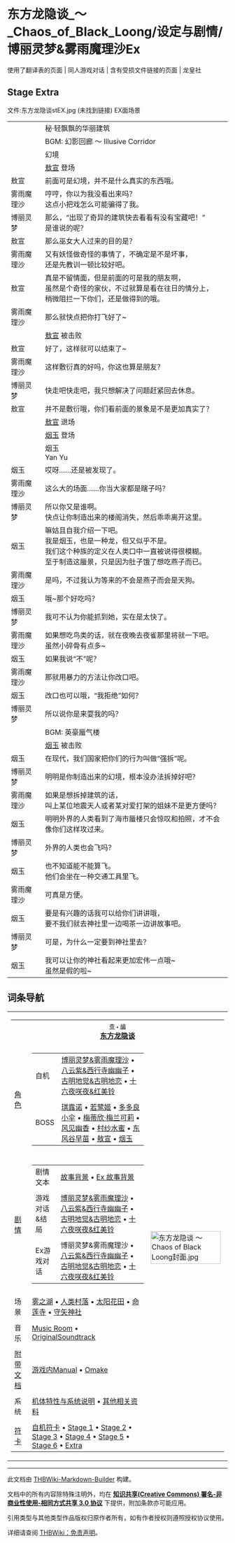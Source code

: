 # 东方龙隐谈_～_Chaos_of_Black_Loong/设定与剧情/博丽灵梦&雾雨魔理沙Ex

<!-- source html: G:\repos\THBWiki-Markdown-Builder\THBWikiMarkdown\Temp\main\b\b9\ns0%3A%E4%B8%9C%E6%96%B9%E9%BE%99%E9%9A%90%E8%B0%88_%EF%BD%9E_Chaos_of_Black_Loong%2F%E8%AE%BE%E5%AE%9A%E4%B8%8E%E5%89%A7%E6%83%85%2F%E5%8D%9A%E4%B8%BD%E7%81%B5%E6%A2%A6%26%E9%9B%BE%E9%9B%A8%E9%AD%94%E7%90%86%E6%B2%99Ex.html -->

使用了翻译表的页面 | 同人游戏对话 | 含有受损文件链接的页面 | 龙皇社

## Stage Extra
文件:东方龙隐谈stEX.jpg (未找到链接)  EX面场景

<table><tbody><tr class="tt-header" id="Stage_Extra-1" data-pos="&#91;&quot;Stage Extra&quot;,1&#93;"><td class="tt-h" lang="zh"><div class="poem"></div></td><td class="tt-zh" lang="zh"><div class="poem">秘·轻飘飘的华丽建筑</div></td></tr><tr class="tt-header" id="Stage_Extra-2" data-pos="&#91;&quot;Stage Extra&quot;,2&#93;"><td class="tt-h" lang="zh"><div class="poem"></div></td><td class="tt-zh" lang="zh"><div class="poem">BGM: 幻影回廊 ～ Illusive Corridor</div></td></tr><tr class="tt-header-white" id="Stage_Extra-3" data-pos="&#91;&quot;Stage Extra&quot;,3&#93;"><td id="" class="tt-w" lang="zh"><div class="poem"></div></td><td class="tt-zhw" lang="zh"><div class="poem">幻境</div></td></tr><tr class="tt-status-header" id="Stage_Extra-4" data-pos="&#91;&quot;Stage Extra&quot;,4&#93;"><td class="tt-s" lang="zh"><div class="poem"></div></td><td class="tt-status" lang="zh"><div class="poem"><a href="./敖宣.md" title="敖宣">敖宣</a> 登场</div></td></tr><tr class="tt-content" id="Stage_Extra-5" data-pos="&#91;&quot;Stage Extra&quot;,5&#93;"><td id="敖宣" class="tt-char" lang="zh"><div class="poem">敖宣</div></td><td class="tt-zh" lang="zh"><div class="poem">前面可是幻境，并不是什么真实的东西哦。</div></td></tr><tr class="tt-content" id="Stage_Extra-6" data-pos="&#91;&quot;Stage Extra&quot;,6&#93;"><td id="雾雨魔理沙" class="tt-char" lang="zh"><div class="poem">雾雨魔理沙</div></td><td class="tt-zh" lang="zh"><div class="poem">哼哼，你以为我没看出来吗？<br>这点小把戏怎么可能骗得了我。</div></td></tr><tr class="tt-content" id="Stage_Extra-7" data-pos="&#91;&quot;Stage Extra&quot;,7&#93;"><td id="博丽灵梦" class="tt-char" lang="zh"><div class="poem">博丽灵梦</div></td><td class="tt-zh" lang="zh"><div class="poem">那么，“出现了奇异的建筑快去看看有没有宝藏吧！”<br>是谁说的呢？</div></td></tr><tr class="tt-content" id="Stage_Extra-8" data-pos="&#91;&quot;Stage Extra&quot;,8&#93;"><td id="敖宣" class="tt-char" lang="zh"><div class="poem">敖宣</div></td><td class="tt-zh" lang="zh"><div class="poem">那么巫女大人过来的目的是？</div></td></tr><tr class="tt-content" id="Stage_Extra-9" data-pos="&#91;&quot;Stage Extra&quot;,9&#93;"><td id="雾雨魔理沙" class="tt-char" lang="zh"><div class="poem">雾雨魔理沙</div></td><td class="tt-zh" lang="zh"><div class="poem">又有妖怪做奇怪的事情了，不确定是不是坏事，<br>还是先教训一顿比较好吧。</div></td></tr><tr class="tt-content" id="Stage_Extra-10" data-pos="&#91;&quot;Stage Extra&quot;,10&#93;"><td id="敖宣" class="tt-char" lang="zh"><div class="poem">敖宣</div></td><td class="tt-zh" lang="zh"><div class="poem">真是不留情面，但是前面的可是我的朋友啊，<br>虽然是个奇怪的家伙，不过就算是看在往日的情分上，<br>稍微阻拦一下你们，还是做得到的哦。</div></td></tr><tr class="tt-content" id="Stage_Extra-11" data-pos="&#91;&quot;Stage Extra&quot;,11&#93;"><td id="雾雨魔理沙" class="tt-char" lang="zh"><div class="poem">雾雨魔理沙</div></td><td class="tt-zh" lang="zh"><div class="poem">那么就快点把你打飞好了~</div></td></tr><tr class="tt-status-header" id="Stage_Extra-12" data-pos="&#91;&quot;Stage Extra&quot;,12&#93;"><td class="tt-s" lang="zh"><div class="poem"></div></td><td class="tt-status" lang="zh"><div class="poem"><a href="./敖宣.md" title="敖宣">敖宣</a> 被击败</div></td></tr><tr class="tt-content" id="Stage_Extra-13" data-pos="&#91;&quot;Stage Extra&quot;,13&#93;"><td id="敖宣" class="tt-char" lang="zh"><div class="poem">敖宣</div></td><td class="tt-zh" lang="zh"><div class="poem">好了，这样就可以结束了~</div></td></tr><tr class="tt-content" id="Stage_Extra-14" data-pos="&#91;&quot;Stage Extra&quot;,14&#93;"><td id="雾雨魔理沙" class="tt-char" lang="zh"><div class="poem">雾雨魔理沙</div></td><td class="tt-zh" lang="zh"><div class="poem">这样敷衍真的好吗，你这也算是朋友？</div></td></tr><tr class="tt-content" id="Stage_Extra-15" data-pos="&#91;&quot;Stage Extra&quot;,15&#93;"><td id="博丽灵梦" class="tt-char" lang="zh"><div class="poem">博丽灵梦</div></td><td class="tt-zh" lang="zh"><div class="poem">快走吧快走吧，我只想解决了问题赶紧回去休息。</div></td></tr><tr class="tt-content" id="Stage_Extra-16" data-pos="&#91;&quot;Stage Extra&quot;,16&#93;"><td id="敖宣" class="tt-char" lang="zh"><div class="poem">敖宣</div></td><td class="tt-zh" lang="zh"><div class="poem">并不是敷衍哦，你们看前面的景象是不是更加真实了？</div></td></tr><tr class="tt-status-header" id="Stage_Extra-17" data-pos="&#91;&quot;Stage Extra&quot;,17&#93;"><td class="tt-s" lang="zh"><div class="poem"></div></td><td class="tt-status" lang="zh"><div class="poem"><a href="./敖宣.md" title="敖宣">敖宣</a> 退场</div></td></tr><tr class="tt-status-header" id="Stage_Extra-18" data-pos="&#91;&quot;Stage Extra&quot;,18&#93;"><td class="tt-s" lang="zh"><div class="poem"></div></td><td class="tt-status" lang="zh"><div class="poem"><a href="./烟玉.md" title="烟玉">烟玉</a> 登场</div></td></tr><tr class="tt-header" id="Stage_Extra-19" data-pos="&#91;&quot;Stage Extra&quot;,19&#93;"><td class="tt-h" lang="zh"><div class="poem"></div></td><td class="tt-zh" lang="zh"><div class="poem">烟玉<br>Yan Yu</div></td></tr><tr class="tt-content" id="Stage_Extra-20" data-pos="&#91;&quot;Stage Extra&quot;,20&#93;"><td id="烟玉" class="tt-char" lang="zh"><div class="poem">烟玉</div></td><td class="tt-zh" lang="zh"><div class="poem">哎呀……还是被发现了。</div></td></tr><tr class="tt-content" id="Stage_Extra-21" data-pos="&#91;&quot;Stage Extra&quot;,21&#93;"><td id="雾雨魔理沙" class="tt-char" lang="zh"><div class="poem">雾雨魔理沙</div></td><td class="tt-zh" lang="zh"><div class="poem">这么大的场面……你当大家都是瞎子吗？</div></td></tr><tr class="tt-content" id="Stage_Extra-22" data-pos="&#91;&quot;Stage Extra&quot;,22&#93;"><td id="博丽灵梦" class="tt-char" lang="zh"><div class="poem">博丽灵梦</div></td><td class="tt-zh" lang="zh"><div class="poem">所以你又是谁啊。<br>快点让你制造出来的楼阁消失，然后乖乖离开这里。</div></td></tr><tr class="tt-content" id="Stage_Extra-23" data-pos="&#91;&quot;Stage Extra&quot;,23&#93;"><td id="烟玉" class="tt-char" lang="zh"><div class="poem">烟玉</div></td><td class="tt-zh" lang="zh"><div class="poem">嘛姑且自我介绍一下吧。<br>我是烟玉，也是一种龙，但又似乎不是。<br>我们这个种族的定义在人类口中一直被说得很模糊。<br>至于制造这蜃景，只是因为肚子饿了想吃燕子而已。</div></td></tr><tr class="tt-content" id="Stage_Extra-24" data-pos="&#91;&quot;Stage Extra&quot;,24&#93;"><td id="雾雨魔理沙" class="tt-char" lang="zh"><div class="poem">雾雨魔理沙</div></td><td class="tt-zh" lang="zh"><div class="poem">是吗，不过我认为等来的不会是燕子而会是天狗。</div></td></tr><tr class="tt-content" id="Stage_Extra-25" data-pos="&#91;&quot;Stage Extra&quot;,25&#93;"><td id="烟玉" class="tt-char" lang="zh"><div class="poem">烟玉</div></td><td class="tt-zh" lang="zh"><div class="poem">哦~那个好吃吗？</div></td></tr><tr class="tt-content" id="Stage_Extra-26" data-pos="&#91;&quot;Stage Extra&quot;,26&#93;"><td id="博丽灵梦" class="tt-char" lang="zh"><div class="poem">博丽灵梦</div></td><td class="tt-zh" lang="zh"><div class="poem">我可不认为你能抓到她，实在是太快了。</div></td></tr><tr class="tt-content" id="Stage_Extra-27" data-pos="&#91;&quot;Stage Extra&quot;,27&#93;"><td id="雾雨魔理沙" class="tt-char" lang="zh"><div class="poem">雾雨魔理沙</div></td><td class="tt-zh" lang="zh"><div class="poem">如果想吃鸟类的话，就在夜晚去夜雀那里将就一下吧。<br>虽然小碎骨有点多~</div></td></tr><tr class="tt-content" id="Stage_Extra-28" data-pos="&#91;&quot;Stage Extra&quot;,28&#93;"><td id="烟玉" class="tt-char" lang="zh"><div class="poem">烟玉</div></td><td class="tt-zh" lang="zh"><div class="poem">如果我说“不”呢？</div></td></tr><tr class="tt-content" id="Stage_Extra-29" data-pos="&#91;&quot;Stage Extra&quot;,29&#93;"><td id="雾雨魔理沙" class="tt-char" lang="zh"><div class="poem">雾雨魔理沙</div></td><td class="tt-zh" lang="zh"><div class="poem">那就用暴力的方法让你改口吧。</div></td></tr><tr class="tt-content" id="Stage_Extra-30" data-pos="&#91;&quot;Stage Extra&quot;,30&#93;"><td id="烟玉" class="tt-char" lang="zh"><div class="poem">烟玉</div></td><td class="tt-zh" lang="zh"><div class="poem">改口也可以哦，“我拒绝”如何？</div></td></tr><tr class="tt-content" id="Stage_Extra-31" data-pos="&#91;&quot;Stage Extra&quot;,31&#93;"><td id="博丽灵梦" class="tt-char" lang="zh"><div class="poem">博丽灵梦</div></td><td class="tt-zh" lang="zh"><div class="poem">所以说你是来耍我的吗？</div></td></tr><tr class="tt-header" id="Stage_Extra-32" data-pos="&#91;&quot;Stage Extra&quot;,32&#93;"><td class="tt-h" lang="zh"><div class="poem"></div></td><td class="tt-zh" lang="zh"><div class="poem">BGM: 英豪蜃气楼</div></td></tr><tr class="tt-status-header" id="Stage_Extra-33" data-pos="&#91;&quot;Stage Extra&quot;,33&#93;"><td class="tt-s" lang="zh"><div class="poem"></div></td><td class="tt-status" lang="zh"><div class="poem"><a href="./烟玉.md" title="烟玉">烟玉</a> 被击败</div></td></tr><tr class="tt-content" id="Stage_Extra-34" data-pos="&#91;&quot;Stage Extra&quot;,34&#93;"><td id="烟玉" class="tt-char" lang="zh"><div class="poem">烟玉</div></td><td class="tt-zh" lang="zh"><div class="poem">在现代，我们国家把你们的行为叫做“强拆”呢。</div></td></tr><tr class="tt-content" id="Stage_Extra-35" data-pos="&#91;&quot;Stage Extra&quot;,35&#93;"><td id="博丽灵梦" class="tt-char" lang="zh"><div class="poem">博丽灵梦</div></td><td class="tt-zh" lang="zh"><div class="poem">明明是你制造出来的幻境，根本没办法拆掉好吧？</div></td></tr><tr class="tt-content" id="Stage_Extra-36" data-pos="&#91;&quot;Stage Extra&quot;,36&#93;"><td id="雾雨魔理沙" class="tt-char" lang="zh"><div class="poem">雾雨魔理沙</div></td><td class="tt-zh" lang="zh"><div class="poem">如果是想拆掉建筑的话，<br>叫上某位地震天人或者某对爱打架的姐妹不是更方便吗？</div></td></tr><tr class="tt-content" id="Stage_Extra-37" data-pos="&#91;&quot;Stage Extra&quot;,37&#93;"><td id="烟玉" class="tt-char" lang="zh"><div class="poem">烟玉</div></td><td class="tt-zh" lang="zh"><div class="poem">明明外界的人类看到了海市蜃楼只会惊叹和拍照，才不会像你们这样攻过来。</div></td></tr><tr class="tt-content" id="Stage_Extra-38" data-pos="&#91;&quot;Stage Extra&quot;,38&#93;"><td id="博丽灵梦" class="tt-char" lang="zh"><div class="poem">博丽灵梦</div></td><td class="tt-zh" lang="zh"><div class="poem">外界的人类也会飞吗？</div></td></tr><tr class="tt-content" id="Stage_Extra-39" data-pos="&#91;&quot;Stage Extra&quot;,39&#93;"><td id="烟玉" class="tt-char" lang="zh"><div class="poem">烟玉</div></td><td class="tt-zh" lang="zh"><div class="poem">也不知道能不能算飞。<br>他们会坐在一种交通工具里飞。</div></td></tr><tr class="tt-content" id="Stage_Extra-40" data-pos="&#91;&quot;Stage Extra&quot;,40&#93;"><td id="雾雨魔理沙" class="tt-char" lang="zh"><div class="poem">雾雨魔理沙</div></td><td class="tt-zh" lang="zh"><div class="poem">可真是方便。</div></td></tr><tr class="tt-content" id="Stage_Extra-41" data-pos="&#91;&quot;Stage Extra&quot;,41&#93;"><td id="烟玉" class="tt-char" lang="zh"><div class="poem">烟玉</div></td><td class="tt-zh" lang="zh"><div class="poem">要是有兴趣的话我可以给你们讲讲哦，<br>要不我们就去神社里一边喝茶一边讲故事吧。</div></td></tr><tr class="tt-content" id="Stage_Extra-42" data-pos="&#91;&quot;Stage Extra&quot;,42&#93;"><td id="博丽灵梦" class="tt-char" lang="zh"><div class="poem">博丽灵梦</div></td><td class="tt-zh" lang="zh"><div class="poem">可是，为什么一定要到神社里去？</div></td></tr><tr class="tt-content" id="Stage_Extra-43" data-pos="&#91;&quot;Stage Extra&quot;,43&#93;"><td id="烟玉" class="tt-char" lang="zh"><div class="poem">烟玉</div></td><td class="tt-zh" lang="zh"><div class="poem">我可以让你的神社看起来更加宏伟一点哦~<br>虽然是假的啦~</div></td></tr></tbody></table>



## 词条导航
  
  

<table><tbody><tr><td><table cellspacing="0" class="nowraplinks mw-collapsible mw-collapsed" style="width:100%;;;"><tbody><tr><th style=";" colspan="3" class="navbox-title"><div class="navbar"><div class="noprint plainlinksneverexpand" style="background-color:transparent; padding:0; font-weight:normal; font-size:80%; white-space:nowrap;"><a href="./东方龙隐谈_～_Chaos_of_Black_Loong-导航.md" title="东方龙隐谈 ～ Chaos of Black Loong/导航"><span style=";;border:none;" title="查看这个模板">查</span></a>&#160;<span style="font-size:80%;">•</span>&#160;<a href="/index.php?title=%E4%B8%9C%E6%96%B9%E9%BE%99%E9%9A%90%E8%B0%88_%EF%BD%9E_Chaos_of_Black_Loong/%E5%AF%BC%E8%88%AA&amp;action=edit"><span style=";;border:none;" title="您可以编辑这个模板。请在储存变更之前先预览">编</span></a></div></div><span><a href="./东方龙隐谈_～_Chaos_of_Black_Loong.md" title="东方龙隐谈 ～ Chaos of Black Loong" unred="">东方龙隐谈</a></span></th></tr><tr><td></td></tr><tr><td class="navbox-group" style=";;"><a href="./东方龙隐谈_～_Chaos_of_Black_Loong-角色.md" title="东方龙隐谈 ～ Chaos of Black Loong/角色">角色</a></td><td style=";;" class="navbox-list navbox-odd"><div></div><table cellspacing="0" class="nowraplinks navbox-subgroup" style="width:100%;;;;"><tbody><tr><td class="navbox-group" style=";;"><div>自机</div></td><td style=";;" class="navbox-list navbox-odd"><div><a href="./东方龙隐谈_～_Chaos_of_Black_Loong-角色.md" title="东方龙隐谈 ～ Chaos of Black Loong/角色">博丽灵梦&amp;雾雨魔理沙</a> &#8226; <a href="./东方龙隐谈_～_Chaos_of_Black_Loong-角色.md" title="东方龙隐谈 ～ Chaos of Black Loong/角色">八云紫&amp;西行寺幽幽子</a> &#8226; <a href="./东方龙隐谈_～_Chaos_of_Black_Loong-角色.md" title="东方龙隐谈 ～ Chaos of Black Loong/角色">古明地觉&amp;古明地恋</a> &#8226; <a href="./东方龙隐谈_～_Chaos_of_Black_Loong-角色.md" title="东方龙隐谈 ～ Chaos of Black Loong/角色">十六夜咲夜&amp;红美铃</a></div></td></tr><tr><td></td></tr><tr><td class="navbox-group" style=";;"><div>BOSS</div></td><td style=";;" class="navbox-list navbox-even"><div><a href="./琪露诺.md" title="琪露诺">琪露诺</a> &#8226; <a href="./若鹭姬.md" title="若鹭姬">若鹭姬</a> &#8226; <a href="./多多良小伞.md" title="多多良小伞">多多良小伞</a> &#8226; <a href="./梅蒂欣·梅兰可莉.md" title="梅蒂欣·梅兰可莉">梅蒂欣·梅兰可莉</a> &#8226; <a href="./风见幽香.md" title="风见幽香">风见幽香</a> &#8226; <a href="./村纱水蜜.md" title="村纱水蜜">村纱水蜜</a> &#8226; <a href="./东风谷早苗.md" title="东风谷早苗">东风谷早苗</a> &#8226; <a href="./敖宣.md" title="敖宣">敖宣</a> &#8226; <a href="./烟玉.md" title="烟玉">烟玉</a></div></td></tr></tbody></table><div></div></td><td class="navbox-image" style="" rowspan="13"><a href="./文件-东方龙隐谈_～_Chaos_of_Black_Loong封面.jpg.md" class="image"><img alt="东方龙隐谈 ～ Chaos of Black Loong封面.jpg" src="https://upload.thwiki.cc/thumb/3/3a/%E4%B8%9C%E6%96%B9%E9%BE%99%E9%9A%90%E8%B0%88_%EF%BD%9E_Chaos_of_Black_Loong%E5%B0%81%E9%9D%A2.jpg/160px-%E4%B8%9C%E6%96%B9%E9%BE%99%E9%9A%90%E8%B0%88_%EF%BD%9E_Chaos_of_Black_Loong%E5%B0%81%E9%9D%A2.jpg" decoding="async" loading="lazy" width="160" height="75" srcset="https://upload.thwiki.cc/thumb/3/3a/%E4%B8%9C%E6%96%B9%E9%BE%99%E9%9A%90%E8%B0%88_%EF%BD%9E_Chaos_of_Black_Loong%E5%B0%81%E9%9D%A2.jpg/240px-%E4%B8%9C%E6%96%B9%E9%BE%99%E9%9A%90%E8%B0%88_%EF%BD%9E_Chaos_of_Black_Loong%E5%B0%81%E9%9D%A2.jpg 1.5x, https://upload.thwiki.cc/thumb/3/3a/%E4%B8%9C%E6%96%B9%E9%BE%99%E9%9A%90%E8%B0%88_%EF%BD%9E_Chaos_of_Black_Loong%E5%B0%81%E9%9D%A2.jpg/320px-%E4%B8%9C%E6%96%B9%E9%BE%99%E9%9A%90%E8%B0%88_%EF%BD%9E_Chaos_of_Black_Loong%E5%B0%81%E9%9D%A2.jpg 2x" data-file-width="460" data-file-height="215"></a></td></tr><tr><td></td></tr><tr><td class="navbox-group" style=";;"><a href="./东方龙隐谈_～_Chaos_of_Black_Loong-设定与剧情.md" title="东方龙隐谈 ～ Chaos of Black Loong/设定与剧情">剧情</a></td><td style=";;" class="navbox-list navbox-even"><div></div><table cellspacing="0" class="nowraplinks navbox-subgroup" style="width:100%;;;;"><tbody><tr><td class="navbox-group" style=";;"><div>剧情文本</div></td><td style=";;" class="navbox-list navbox-odd"><div><a href="./东方龙隐谈_～_Chaos_of_Black_Loong-设定与剧情.md" title="东方龙隐谈 ～ Chaos of Black Loong/设定与剧情">故事背景</a> &#8226; <a href="./东方龙隐谈_～_Chaos_of_Black_Loong-设定与剧情.md" title="东方龙隐谈 ～ Chaos of Black Loong/设定与剧情">Ex 故事背景</a></div></td></tr><tr><td></td></tr><tr><td class="navbox-group" style=";;"><div>游戏对话&amp;结局</div></td><td style=";;" class="navbox-list navbox-even"><div><a href="./东方龙隐谈_～_Chaos_of_Black_Loong-设定与剧情-博丽灵梦&雾雨魔理沙.md" title="东方龙隐谈 ～ Chaos of Black Loong/设定与剧情/博丽灵梦&amp;雾雨魔理沙">博丽灵梦&amp;雾雨魔理沙</a> &#8226; <a href="./东方龙隐谈_～_Chaos_of_Black_Loong-设定与剧情-八云紫&西行寺幽幽子.md" title="东方龙隐谈 ～ Chaos of Black Loong/设定与剧情/八云紫&amp;西行寺幽幽子">八云紫&amp;西行寺幽幽子</a> &#8226; <a href="./东方龙隐谈_～_Chaos_of_Black_Loong-设定与剧情-古明地觉&古明地恋.md" title="东方龙隐谈 ～ Chaos of Black Loong/设定与剧情/古明地觉&amp;古明地恋">古明地觉&amp;古明地恋</a> &#8226; <a href="./东方龙隐谈_～_Chaos_of_Black_Loong-设定与剧情-十六夜咲夜&红美铃.md" title="东方龙隐谈 ～ Chaos of Black Loong/设定与剧情/十六夜咲夜&amp;红美铃">十六夜咲夜&amp;红美铃</a></div></td></tr><tr><td></td></tr><tr><td class="navbox-group" style=";;"><div>Ex游戏对话</div></td><td style=";;" class="navbox-list navbox-odd"><div><a class="mw-selflink selflink">博丽灵梦&amp;雾雨魔理沙</a> &#8226; <a href="./东方龙隐谈_～_Chaos_of_Black_Loong-设定与剧情-八云紫&西行寺幽幽子Ex.md" title="东方龙隐谈 ～ Chaos of Black Loong/设定与剧情/八云紫&amp;西行寺幽幽子Ex">八云紫&amp;西行寺幽幽子</a> &#8226; <a href="./东方龙隐谈_～_Chaos_of_Black_Loong-设定与剧情-古明地觉&古明地恋Ex.md" title="东方龙隐谈 ～ Chaos of Black Loong/设定与剧情/古明地觉&amp;古明地恋Ex">古明地觉&amp;古明地恋</a> &#8226; <a href="/index.php?title=%E4%B8%9C%E6%96%B9%E9%BE%99%E9%9A%90%E8%B0%88_%EF%BD%9E_Chaos_of_Black_Loong/%E8%AE%BE%E5%AE%9A%E4%B8%8E%E5%89%A7%E6%83%85/%E5%8D%81%E5%85%AD%E5%A4%9C%E5%92%B2%E5%A4%9C%26%E7%BA%A2%E7%BE%8E%E9%93%83Ex&amp;action=edit&amp;redlink=1" class="new" title="东方龙隐谈 ～ Chaos of Black Loong/设定与剧情/十六夜咲夜&amp;红美铃Ex（页面不存在）">十六夜咲夜&amp;红美铃</a></div></td></tr></tbody></table><div></div></td></tr><tr><td></td></tr><tr><td class="navbox-group" style=";;">场景</td><td style=";;" class="navbox-list navbox-odd"><div><a href="./雾之湖.md" title="雾之湖">雾之湖</a> &#8226; <a href="./人类村落.md" title="人类村落">人类村落</a> &#8226; <a href="./太阳花田.md" title="太阳花田">太阳花田</a> &#8226; <a href="./命莲寺.md" title="命莲寺">命莲寺</a> &#8226; <a href="./守矢神社.md" title="守矢神社">守矢神社</a></div></td></tr><tr><td></td></tr><tr><td class="navbox-group" style=";;">音乐</td><td style=";;" class="navbox-list navbox-even"><div><a href="./东方龙隐谈_～_Chaos_of_Black_Loong-音乐.md" title="东方龙隐谈 ～ Chaos of Black Loong/音乐">Music Room</a> &#8226; <a href="./龙隐传说.md" title="龙隐传说">OriginalSoundtrack</a></div></td></tr><tr><td></td></tr><tr><td class="navbox-group" style=";;"><a href="./东方龙隐谈_～_Chaos_of_Black_Loong.md" title="东方龙隐谈 ～ Chaos of Black Loong">附带文档</a></td><td style=";;" class="navbox-list navbox-odd"><div><a href="./东方龙隐谈_～_Chaos_of_Black_Loong-设定与剧情-manual.md" title="东方龙隐谈 ～ Chaos of Black Loong/设定与剧情/manual">游戏内Manual</a> &#8226; <a href="/index.php?title=%E4%B8%9C%E6%96%B9%E9%BE%99%E9%9A%90%E8%B0%88_%EF%BD%9E_Chaos_of_Black_Loong/%E8%AE%BE%E5%AE%9A%E4%B8%8E%E5%89%A7%E6%83%85/Omake&amp;action=edit&amp;redlink=1" class="new" title="东方龙隐谈 ～ Chaos of Black Loong/设定与剧情/Omake（页面不存在）">Omake</a></div></td></tr><tr><td></td></tr><tr><td class="navbox-group" style=";;">系统</td><td style=";;" class="navbox-list navbox-even"><div><a href="/index.php?title=%E4%B8%9C%E6%96%B9%E9%BE%99%E9%9A%90%E8%B0%88_%EF%BD%9E_Chaos_of_Black_Loong/%E7%B3%BB%E7%BB%9F&amp;action=edit&amp;redlink=1" class="new" title="东方龙隐谈 ～ Chaos of Black Loong/系统（页面不存在）">机体特性与系统说明</a> &#8226; <a href="/index.php?title=%E4%B8%9C%E6%96%B9%E9%BE%99%E9%9A%90%E8%B0%88_%EF%BD%9E_Chaos_of_Black_Loong/%E5%85%B6%E4%BB%96&amp;action=edit&amp;redlink=1" class="new" title="东方龙隐谈 ～ Chaos of Black Loong/其他（页面不存在）">其他相关资料</a></div></td></tr><tr><td></td></tr><tr><td class="navbox-group" style=";;"><a href="./东方龙隐谈_～_Chaos_of_Black_Loong-符卡.md" title="东方龙隐谈 ～ Chaos of Black Loong/符卡">符卡</a></td><td style=";;" class="navbox-list navbox-odd"><div><a href="/index.php?title=%E4%B8%9C%E6%96%B9%E9%BE%99%E9%9A%90%E8%B0%88_%EF%BD%9E_Chaos_of_Black_Loong/%E7%AC%A6%E5%8D%A1/%E8%87%AA%E6%9C%BA&amp;action=edit&amp;redlink=1" class="new" title="东方龙隐谈 ～ Chaos of Black Loong/符卡/自机（页面不存在）">自机符卡</a> &#8226; <a href="./东方龙隐谈_～_Chaos_of_Black_Loong-符卡-Stage_1.md" title="东方龙隐谈 ～ Chaos of Black Loong/符卡/Stage 1">Stage 1</a> &#8226; <a href="./东方龙隐谈_～_Chaos_of_Black_Loong-符卡-Stage_2.md" title="东方龙隐谈 ～ Chaos of Black Loong/符卡/Stage 2">Stage 2</a> &#8226; <a href="./东方龙隐谈_～_Chaos_of_Black_Loong-符卡-Stage_3.md" title="东方龙隐谈 ～ Chaos of Black Loong/符卡/Stage 3">Stage 3</a> &#8226; <a href="./东方龙隐谈_～_Chaos_of_Black_Loong-符卡-Stage_4.md" title="东方龙隐谈 ～ Chaos of Black Loong/符卡/Stage 4">Stage 4</a> &#8226; <a href="./东方龙隐谈_～_Chaos_of_Black_Loong-符卡-Stage_5.md" title="东方龙隐谈 ～ Chaos of Black Loong/符卡/Stage 5">Stage 5</a> &#8226; <a href="./东方龙隐谈_～_Chaos_of_Black_Loong-符卡-Stage_6.md" title="东方龙隐谈 ～ Chaos of Black Loong/符卡/Stage 6">Stage 6</a> &#8226; <a href="./东方龙隐谈_～_Chaos_of_Black_Loong-符卡-Stage_Extra.md" title="东方龙隐谈 ～ Chaos of Black Loong/符卡/Stage Extra">Extra</a></div></td></tr></tbody></table></td></tr></tbody></table>


  
  

  





---

此文档由 [THBWiki-Markdown-Builder](https://github.com/Delsin-Yu/THBWiki-Markdown-Builder) 构建。

文档中的所有内容除特殊注明外，均在 [**知识共享(Creative Commons) 署名-非商业性使用-相同方式共享 3.0 协议**](https://creativecommons.org/licenses/by-sa/3.0/deed.zh-hans) 下提供，附加条款亦可能应用。

引用类型与其他类型作品版权归原作者所有，如有作者授权则遵照授权协议使用。

详细请查阅 [THBWiki：免责声明](https://thbwiki.cc/THBWiki:%E5%85%8D%E8%B4%A3%E5%A3%B0%E6%98%8E)。

